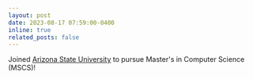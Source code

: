 ```yaml
---
layout: post
date: 2023-08-17 07:59:00-0400
inline: true
related_posts: false
---
```


Joined <a href="https://www.asu.edu/">Arizona State University</a> to pursue Master's in Computer Science (MSCS)!